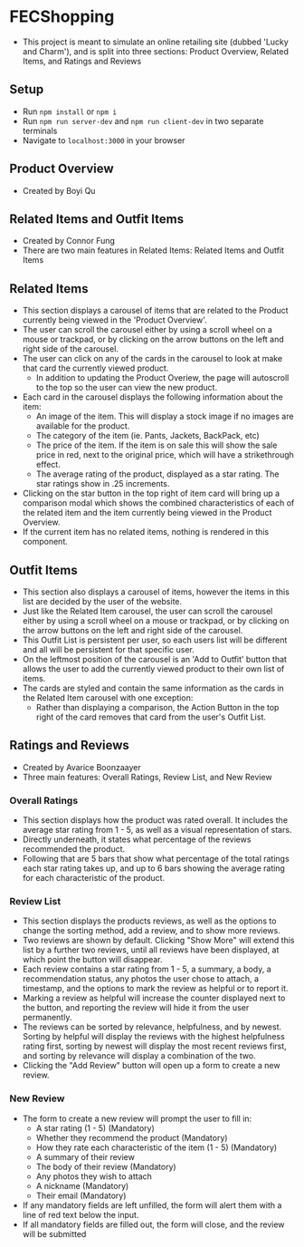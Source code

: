 # FECShopping
 - This project is meant to simulate an online retailing site (dubbed 'Lucky and Charm'), and is split into three sections: Product Overview, Related Items, and Ratings and Reviews

## Setup
 - Run `npm install` or `npm i`
 - Run `npm run server-dev` and `npm run client-dev` in two separate terminals
 - Navigate to `localhost:3000` in your browser

## Product Overview
 - Created by Boyi Qu

## Related Items and Outfit Items
 - Created by Connor Fung
 - There are two main features in Related Items: Related Items and Outfit Items

 ## Related Items
 - This section displays a carousel of items that are related to the Product currently being viewed in the 'Product Overview'.
 - The user can scroll the carousel either by using a scroll wheel on a mouse or trackpad, or by clicking on the arrow buttons on the left and right side of the carousel.
 - The user can click on any of the cards in the carousel to look at make that card the currently viewed product.
   - In addition to updating the Product Overiew, the page will autoscroll to the top so the user can view the new product.
 - Each card in the carousel displays the following information about the item:
   - An image of the item. This will display a stock image if no images are available for the product.
   - The category of the item (ie. Pants, Jackets, BackPack, etc)
   - The price of the item. If the item is on sale this will show the sale price in red, next to the original price, which will have a strikethrough effect.
   - The average rating of the product, displayed as a star rating. The star ratings show in .25 increments.
 - Clicking on the star button in the top right of item card will bring up a comparison modal which shows the combined characteristics of each of the related item and the item currently being viewed in the Product Overview.
 - If the current item has no related items, nothing is rendered in this component.

 ## Outfit Items
 - This section also displays a carousel of items, however the items in this list are decided by the user of the website.
 - Just like the Related Item carousel, the user can scroll the carousel either by using a scroll wheel on a mouse or trackpad, or by clicking on the arrow buttons on the left and right side of the carousel.
 - This Outfit List is persistent per user, so each users list will be different and all will be persistent for that specific user.
 - On the leftmost position of the carousel is an 'Add to Outfit' button that allows the user to add the currently viewed product to their own list of items.
 - The cards are styled and contain the same information as the cards in the Related Item carousel with one exception:
   - Rather than displaying a comparison, the Action Button in the top right of the card removes that card from the user's Outfit List.

## Ratings and Reviews
 - Created by Avarice Boonzaayer
 - Three main features: Overall Ratings, Review List, and New Review

### Overall Ratings
 - This section displays how the product was rated overall. It includes the average star rating from 1 - 5, as well as a visual representation of stars.
 - Directly underneath, it states what percentage of the reviews recommended the product.
 - Following that are 5 bars that show what percentage of the total ratings each star rating takes up, and up to 6 bars showing the average rating for each characteristic of the product.

### Review List
 - This section displays the products reviews, as well as the options to change the sorting method, add a review, and to show more reviews.
 - Two reviews are shown by default. Clicking "Show More" will extend this list by a further two reviews, until all reviews have been displayed, at which point the button will disappear.
 - Each review contains a star rating from 1 - 5, a summary, a body, a recommendation status, any photos the user chose to attach, a timestamp, and the options to mark the review as helpful or to report it.
 - Marking a review as helpful will increase the counter displayed next to the button, and reporting the review will hide it from the user permanently.
 - The reviews can be sorted by relevance, helpfulness, and by newest. Sorting by helpful will display the reviews with the highest helpfulness rating first, sorting by newest will display the most recent reviews first, and sorting by relevance will display a combination of the two.
 - Clicking the "Add Review" button will open up a form to create a new review.

### New Review
 - The form to create a new review will prompt the user to fill in:
   - A star rating (1 - 5) (Mandatory)
   - Whether they recommend the product (Mandatory)
   - How they rate each characteristic of the item (1 - 5) (Mandatory)
   - A summary of their review
   - The body of their review (Mandatory)
   - Any photos they wish to attach
   - A nickname (Mandatory)
   - Their email (Mandatory)
 - If any mandatory fields are left unfilled, the form will alert them with a line of red text below the input.
 - If all mandatory fields are filled out, the form will close, and the review will be submitted
